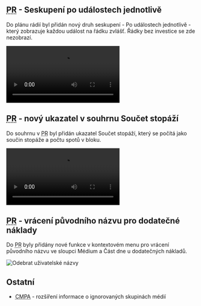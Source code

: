 ﻿---
categories: [fenix]
layout: fenix
---
## <abbr title="Plán rádií">PR</abbr> - Seskupení po událostech jednotlivě
Do plánu rádií byl přidán nový druh seskupení - Po událostech jednotlivě - který zobrazuje každou událost na řádku zvlášť. Řádky bez investice se zde nezobrazí.

<video src="{{site.url}}/data/poudalostechjednotlive.mp4" type="video/mp4" controls>Seskupení po událostech jednotlivě</video>

## <abbr title="Plán rádií">PR</abbr> - nový ukazatel v souhrnu Součet stopáží
Do souhrnu v <abbr title="Plán rádií">PR</abbr> byl přidán ukazatel Součet stopáží, který se počítá jako součin stopáže a počtu spotů v bloku.

<video src="{{site.url}}/data/soucetstopazicombo2.mp4" type="video/mp4" controls>Součet stopáží</video>

## <abbr title="Plán rádií">PR</abbr> - vrácení původního názvu pro dodatečné náklady
Do <abbr title="Plán rádií">PR</abbr> byly přidány nové funkce v kontextovém menu pro vrácení původního názvu ve sloupci Médium a Část dne u dodatečných nákladů.

![Odebrat uživatelské názvy]({{site.url}}/data/dodatecneodebratuziv.png "Odebrat uživatelské názvy")

## Ostatní
<ul>
<li><abbr title="Crossmediální postanalýza">CMPA</abbr> - rozšíření informace o ignorovaných skupinách médií</li>
</ul>